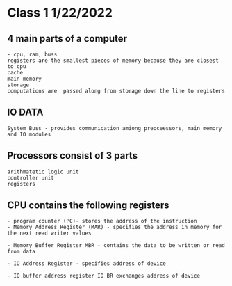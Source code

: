 
# Class 1 1/22/2022

## 4 main parts of a computer
	
    - cpu, ram, buss
    registers are the smallest pieces of memory because they are closest to cpu
	cache
	main memory
	storage
	computations are  passed along from storage down the line to registers

## IO DATA
	System Buss - provides communication amiong preoceessors, main memory and IO modules

## Processors consist of 3 parts
	arithmatetic logic unit
	controller unit
	registers

## CPU contains the following registers
	- program counter (PC)- stores the address of the instruction
	- Memory Address Register (MAR) - specifies the address in memory for the next read writer values

	- Memory Buffer Register MBR - contains the data to be written or read from data
	
	- IO Address Register - specifies address of device

	- IO buffer address register IO BR exchanges address of device
